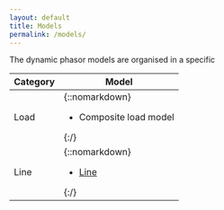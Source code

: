 ```yaml
---
layout: default
title: Models
permalink: /models/
---
```


The dynamic phasor models are organised in a specific 

|Category   |Model |
|-----------|------|
|Load|{::nomarkdown}<ul><li>Composite load model</li></ul>{:/} |
|Line|{::nomarkdown}<ul><li>[Line](piLine.md)</li></ul>{:/} |


